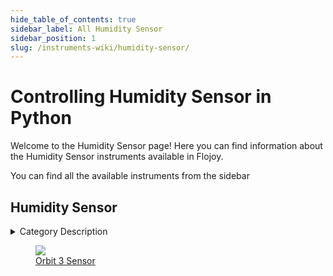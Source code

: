 ```yaml
--- 
hide_table_of_contents: true
sidebar_label: All Humidity Sensor
sidebar_position: 1
slug: /instruments-wiki/humidity-sensor/
---
```


# Controlling Humidity Sensor in Python

Welcome to the Humidity Sensor page! Here you can find information about the Humidity Sensor instruments available in Flojoy.

You can find all the available instruments from the sidebar


## Humidity Sensor 

<details> 
<summary>Category Description</summary> 
Humidity Sensor is ...
</details> 

<div className="flex flex-wrap" style={{ marginLeft: "-40px" }}>
<a href="/instruments-wiki/humidity-sensor/orbit3/orbit-3-sensor">
<figure style={{ width: "185px", height: "200px", objectFit: "scale-down", marginRight: "15px" }}>
<img src="https://res.cloudinary.com/dhopxs1y3/image/upload/e_bgremoval/v1692201053/Instruments/Temperature%20Sensor/Orbit-3-Sensor/file.png" style={{ width: "185px", height: "200px", objectFit: "scale-down", marginRight: "15px" }} />
<figcaption>Orbit 3 Sensor</figcaption>
</figure>
</a>
</div>